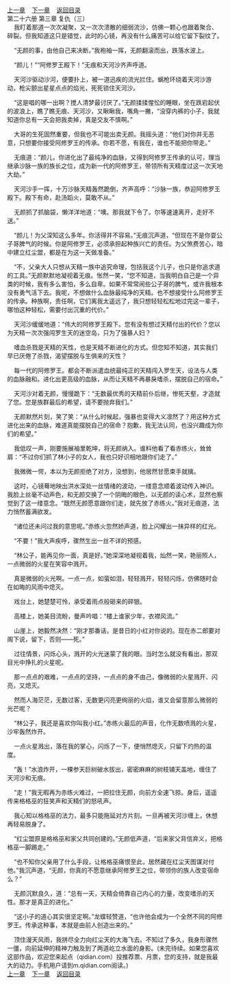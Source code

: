 
[上一章](https://github.com/xiaominghe2014/spider_book/blob/master/book/知北游/第407章.md)&nbsp;&nbsp;&nbsp;&nbsp;[下一章](https://github.com/xiaominghe2014/spider_book/blob/master/book/知北游/第409章.md)&nbsp;&nbsp;&nbsp;&nbsp;[返回目录](https://github.com/xiaominghe2014/spider_book/blob/master/book/知北游/README.md)
<br /> 第二十六册 第三章 复仇（三）<br />
        我盯着那道一次次凝聚，又一次次溃散的细弱流沙，仿佛一颗心也跟着聚合、碎裂。但我知道这只是错觉，此时的心镜，再没有什么痛苦可以给它留下裂纹了。

    “无颜的事，由他自己来决断。”我袍袖一挥，无颜翻滚而出，跌落水波上。

    “颜儿！”“阿修罗王殿下！”无痕和天河沙齐声呼道。

    天河沙驱动沙河，便要扑上，被一道迅疾的流光拦住。螭枪环绕着天河沙游动，枪尖颤出星星点点的焰光，死死锁住天河沙。

    “这是唱的哪一出啊？搅人清梦最讨厌了。”无颜揉揉惺忪的睡眼，坐在跌宕起伏的波浪上，瞧了瞧无痕、天河沙，又瞅瞅我，嘴角一撇，“没穿内裤的小子，我就知道你总有一天会把我卖掉，真是交友不慎啊。”

    大哥的生死固然重要，但我也不可能出卖无颜。我摇头道：“他们对你并无恶意，只想要你接受阿修罗王的传承。你若不愿，有我在，谁也不能把你带走。”

    无痕道：“颜儿，你进化出了最纯净的血脉，又得到阿修罗王传承的认可，理当继承沙脉一族的族长之位，成为新一代的阿修罗王，带领所有天精度过这一次天地大劫。”

    天河沙手一挥，十万沙脉天精轰然跪倒，齐声高呼：“沙脉一族，恭迎阿修罗王殿下。殿下有命，赴汤蹈火，莫敢不从。”

    无颜抓了抓脑袋，懒洋洋地道：“噢。那我就下令了。尔等速速离开，走好不送。”

    “颜儿！为父深知这么多年。你活得并不容易。”无痕沉声道，“但现在不是你耍公子哥脾气的时候。你是阿修罗王，必须承担起种族兴亡的责任。为父煞费苦心，暗中建立红尘盟，都是在为这一天做准备。”

    “不，父亲大人只想从天精一族中追究命理，包括我这个儿子，也只是你追求道的工具。”无颜默默地凝视着无痕。怅然一笑，“您不知道，当我明白自己是一个异类的时候，我有多么害怕，多么自卑。如果不常常闹些公子哥的脾气，或许我根本没有勇气活下去。我呢，不想做什么血脉最纯净的天精。也不想接受什么阿修罗王的传承。种族啊，责任啊，它们离我太遥远了，我只想轻轻松松地过完这一辈子，哪怕这种轻松，需要付出沉重的代价。”

    天河沙缓缓地道：“伟大的阿修罗王殿下。您有没有想过天精付出的代价？您以为天精一次次强闯罗生天的迷空岛，只为了强暴人妇？

    嗜血杀戮是天精的天性，也是天精不断进化的方式。但您知不知道，其实我们早已厌倦了杀戮，渴望摆脱与生俱来的天性？

    每一代的阿修罗王。都会不断派遣血统最纯正的天精闯入罗生天，设法与人类的血脉融和。进化出更高级的血脉，从而让天精不再暴戾嗜杀，摆脱自己的宿命。”

    天河沙对着无颜，慢慢跪下：“无数最优秀的天精前仆后继，惨死天壑，才造就了您。您是族群最后的希望，请不要抛弃我们。”

    无颜默然片刻，笑了笑：“从什么时候起，强暴也变得大义凛然了？用这种方式进化出来的血脉，难道真能摆脱自己的宿命？抱歉，我无法认同，也没兴趣成为你们的希望。”

    我低叹一声，刚要施展袖里乾坤，将无颜纳入。谁料他看了看赤练火，耸耸肩：“不过你们抓了林小子的女人，我也只好识相地跟你们走了。”

    我微微一愕，本以为无颜拒绝了对方，没想到，他居然甘愿束手就擒。

    这时，心镜蓦地映出洪水深处一丝情绪的波动，一缕意念顺着波动传入神识。我脸上丝毫不动声色，和无颜交换了一个阴晦的眼色，以无颜的读心术，显然也察觉到了这一缕意念。“既然无颜愿意跟你们走，就先放了赤练火。”我对无痕道，法力悄然蓄满欲发。

    “诸位还未问过我的意思呢。”赤练火忽然娇声道，脸上闪耀出一抹异样的红光。

    “不要！”我大声疾呼，骤然生出一丝不详的预感。

    “林公子，能再见你一面，真是好。”她深深地凝视着我，灿然一笑，艳丽照人，一点微弱的火星在笑容中溅开。

    真是微弱的火光啊。一点一点，如萤如泪，轻轻溅开，轻轻闪烁，仿佛随时会在如晦的风雨中熄灭。

    戏台上，她楚楚可怜，承受着雨点般砸来的碎银。

    高楼上，她美目流盼，曼声吟唱：“楼上谁家少年，衣襟风流。”

    山崖上，她毅然决然：“刚才那番话，是昔日的小红对你说的。现在赤二郎要对阁下说，留下，否则——死。”

    过往情景，闪烁心头，溅开的火光迷蒙了我的眼。当时怎么就没有看出，那双目光中挣扎的火星呢。

    那一点点的艰难，一点点的坚持，一点点的身不由己，像微弱的火星溅开、闪亮，又熄灭。

    然而人海茫茫，无数过客，无数更闪亮更绚丽的火焰，谁又会留意那么微弱的光芒呢？

    “林公子，我还是喜欢你叫我小红。”赤练火最后的声音，化作无数喷溅的火星，沙牢轰然炸开。

    一点火星溅出，落在我的掌心，闪烁了一下，便悄然熄灭，只留下灼热的温度。

    “轰！”水浪炸开，一棵参天巨树破水拔出，密密麻麻的树枝铺天盖地，缠住了天河沙和无痕。

    “走！”我无暇再为赤练火难过，一把拉住无颜，向前方全速飞掠。身后，遥遥传来格格巫的狂笑声和天精们的怒吼声。

    我心知以格格巫的法力，最多只能拖延对方片刻。一旦再被天河沙缠上，休想再轻易脱身了。

    “红尘盟原是格格巫和家父共同创建的。”无颜低声道，“后来家父背信弃义，把格格巫一脚踢走。”

    “也不知你父亲用了什么手段，让格格巫痛恨至此，居然藏在红尘天图谋对付他。”我沉声道，“无颜，你真的不愿意继承阿修罗王之位，带领你的族人改变宿命么？”

    无颜沉默良久，道：“总有一天，天精会倚靠自己内心的力量，改变嗜杀的天性。那才是真正的进化。”

    “这小子的道心其实很坚定啊。”龙蝶轻赞道，“也许他会成为一个全然不同的阿修罗王。传承这种事，本就是由前人创造出来的。”

    顶住漫天风雨，我拼尽全力向红尘天的大海飞去。不知过了多久，我身形骤然一僵，向前延伸的精神力触及到了两道屹立水面的身影。(未完待续。如果您喜欢这部作品，欢迎您来起点（qidian.com）投推荐票、月票，您的支持，就是我最大的动力。手机用户请到m.qidian.com阅读。)
  <br />
[上一章](https://github.com/xiaominghe2014/spider_book/blob/master/book/知北游/第407章.md)&nbsp;&nbsp;&nbsp;&nbsp;[下一章](https://github.com/xiaominghe2014/spider_book/blob/master/book/知北游/第409章.md)&nbsp;&nbsp;&nbsp;&nbsp;[返回目录](https://github.com/xiaominghe2014/spider_book/blob/master/book/知北游/README.md)
